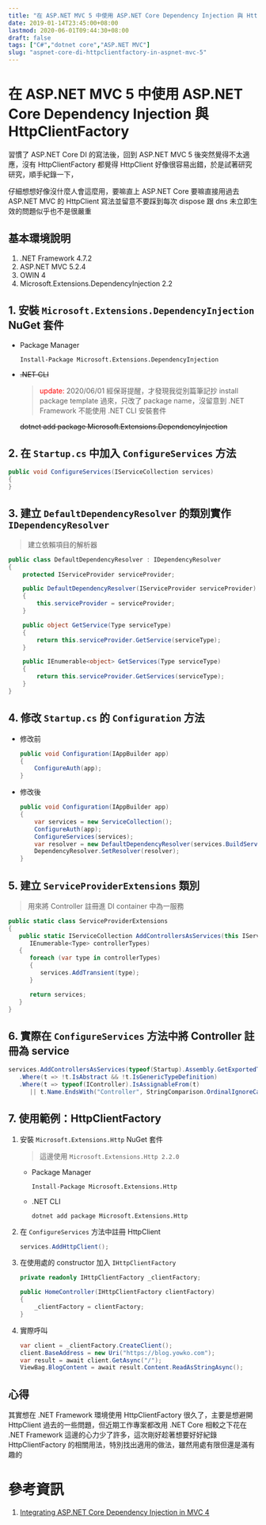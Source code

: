 ```yaml
---
title: "在 ASP.NET MVC 5 中使用 ASP.NET Core Dependency Injection 與 HttpClientFactory"
date: 2019-01-14T23:45:00+08:00
lastmod: 2020-06-01T09:44:30+08:00
draft: false
tags: ["C#","dotnet core","ASP.NET MVC"]
slug: "aspnet-core-di-httpclientfactory-in-aspnet-mvc-5"
---
```

# 在 ASP.NET MVC 5 中使用 ASP.NET Core Dependency Injection 與 HttpClientFactory
習慣了 ASP.NET Core DI 的寫法後，回到 ASP.NET MVC 5 後突然覺得不太適應，沒有 HttpClientFactory 都覺得 HttpClient 好像很容易出錯，於是試著研究研究，順手紀錄一下，

仔細想想好像沒什麼人會這麼用，要嘛直上 ASP.NET Core 要嘛直接用過去 ASP.NET MVC 的 HttpClient 寫法並留意不要踩到每次 dispose 跟 dns 未立即生效的問題似乎也不是很嚴重


## 基本環境說明
1. .NET Framework 4.7.2
2. ASP.NET MVC 5.2.4
3. OWIN 4
4. Microsoft.Extensions.DependencyInjection 2.2

## 1. 安裝 `Microsoft.Extensions.DependencyInjection` NuGet 套件
- Package Manager

    ```
    Install-Package Microsoft.Extensions.DependencyInjection 
    ``` 
- ~~.NET CLI~~

    > <span style="color:red">update:</span> 2020/06/01 經保哥提醒，才發現我從別篇筆記抄 install package template 過來，只改了 package name，沒留意到 .NET Framework 不能使用 .NET CLI 安裝套件

    ~~dotnet add package Microsoft.Extensions.DependencyInjection~~

## 2. 在 `Startup.cs` 中加入 `ConfigureServices` 方法

```cs
public void ConfigureServices(IServiceCollection services)
{
}
```

## 3. 建立 `DefaultDependencyResolver` 的類別實作 `IDependencyResolver`

> 建立依賴項目的解析器

```cs
public class DefaultDependencyResolver : IDependencyResolver
{
    protected IServiceProvider serviceProvider;

    public DefaultDependencyResolver(IServiceProvider serviceProvider)
    {
        this.serviceProvider = serviceProvider;
    }

    public object GetService(Type serviceType)
    {
        return this.serviceProvider.GetService(serviceType);
    }

    public IEnumerable<object> GetServices(Type serviceType)
    {
        return this.serviceProvider.GetServices(serviceType);
    }
}
```

## 4. 修改 `Startup.cs` 的 `Configuration` 方法
- 修改前
    
    ```cs
    public void Configuration(IAppBuilder app)
    {
        ConfigureAuth(app);
    }
    ```
- 修改後

    ```cs
    public void Configuration(IAppBuilder app)
    {
        var services = new ServiceCollection();
        ConfigureAuth(app);
        ConfigureServices(services);
        var resolver = new DefaultDependencyResolver(services.BuildServiceProvider());
        DependencyResolver.SetResolver(resolver);
    }
    ```

## 5. 建立 `ServiceProviderExtensions` 類別

> 用來將 Controller 註冊進 DI container 中為一服務

```cs
public static class ServiceProviderExtensions
{
   public static IServiceCollection AddControllersAsServices(this IServiceCollection services,
      IEnumerable<Type> controllerTypes)
   {
      foreach (var type in controllerTypes)
      {
         services.AddTransient(type);
      }

      return services;
   }
}
```

## 6. 實際在 `ConfigureServices` 方法中將 Controller 註冊為 service 

```cs
services.AddControllersAsServices(typeof(Startup).Assembly.GetExportedTypes()
   .Where(t => !t.IsAbstract && !t.IsGenericTypeDefinition)
   .Where(t => typeof(IController).IsAssignableFrom(t) 
      || t.Name.EndsWith("Controller", StringComparison.OrdinalIgnoreCase)));
```

## 7. 使用範例：HttpClientFactory
1. 安裝 `Microsoft.Extensions.Http` NuGet 套件

    > 這邊使用 `Microsoft.Extensions.Http 2.2.0`

    - Package Manager

        ```
        Install-Package Microsoft.Extensions.Http
        ``` 
    - .NET CLI

        ```
        dotnet add package Microsoft.Extensions.Http
        ``` 
2. 在 `ConfigureServices` 方法中註冊 HttpClient

    ```cs
    services.AddHttpClient();
    ``` 
3. 在使用處的 constructor 加入 `IHttpClientFactory`

    ```cs
    private readonly IHttpClientFactory _clientFactory;

    public HomeController(IHttpClientFactory clientFactory)
    {
        _clientFactory = clientFactory;
    }
    ```
4. 實際呼叫

    ```cs
    var client = _clientFactory.CreateClient();
    client.BaseAddress = new Uri("https://blog.yowko.com");
    var result = await client.GetAsync("/");
    ViewBag.BlogContent = await result.Content.ReadAsStringAsync();
    ```

## 心得
其實想在 .NET Framework 環境使用 HttpClientFactory 很久了，主要是想避開 HttpClient 過去的一些問題，但近期工作專案都改用 .NET Core 相較之下花在 .NET Framework 這邊的心力少了許多，這次剛好趁著想要好好紀錄 HttpClientFactory 的相關用法，特別找出適用的做法，雖然用處有限但還是滿有趣的


# 參考資訊
1. [Integrating ASP.NET Core Dependency Injection in MVC 4](https://scottdorman.github.io/2016/03/17/integrating-asp.net-core-dependency-injection-in-mvc-4/)